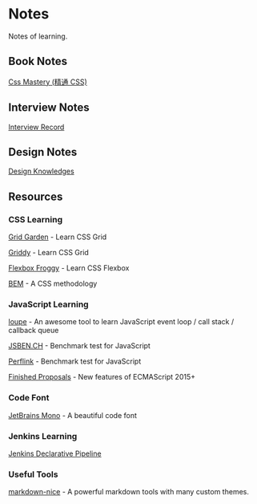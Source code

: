 # Notes

Notes of learning.

## Book Notes

[Css Mastery (精通 CSS)](./css-mastery.md)

## Interview Notes

[Interview Record](./interview.md)

## Design Notes

[Design Knowledges](./design.md)

## Resources

### CSS Learning

[Grid Garden](https://cssgridgarden.com/) - Learn CSS Grid

[Griddy](https://griddy.io/) - Learn CSS Grid

[Flexbox Froggy](https://flexboxfroggy.com) - Learn CSS Flexbox

[BEM](https://en.bem.info/) - A CSS methodology

### JavaScript Learning

[loupe](http://latentflip.com/loupe) - An awesome tool to learn JavaScript event loop / call stack / callback queue

[JSBEN.CH](https://jsben.ch/) - Benchmark test for JavaScript

[Perflink](https://perf.link/) - Benchmark test for JavaScript

[Finished Proposals](https://github.com/tc39/proposals/blob/master/finished-proposals.md) - New features of ECMAScript 2015+

### Code Font

[JetBrains Mono](https://www.jetbrains.com/lp/mono/) - A beautiful code font

### Jenkins Learning

[Jenkins Declarative Pipeline](./jenkins-declarative-pipeline.md)

### Useful Tools

[markdown-nice](https://mdnice.com/) - A powerful markdown tools with many custom themes.
